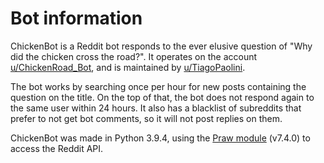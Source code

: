 # Bot information

ChickenBot is a Reddit bot responds to the ever elusive question of "Why did the chicken cross the road?". It operates on the account [u/ChickenRoad_Bot](https://www.reddit.com/user/ChickenRoad_Bot), and is maintained by [u/TiagoPaolini](https://www.reddit.com/user/TiagoPaolini).

The bot works by searching once per hour for new posts containing the question on the title. On the top of that, the bot does not respond again to the same user within 24 hours. It also has a blacklist of subreddits that prefer to not get bot comments, so it will not post replies on them.

ChickenBot was made in Python 3.9.4, using the [Praw module](https://praw.readthedocs.io/en/stable/) (v7.4.0) to access the Reddit API.
